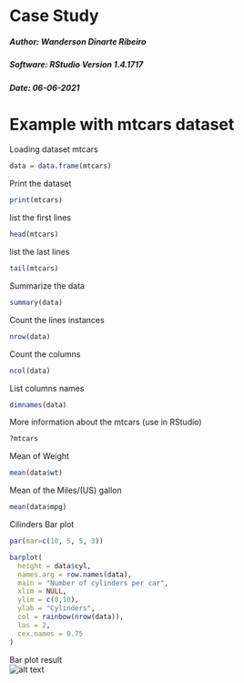 # Case Study

##### Author: Wanderson Dinarte Ribeiro
##### Software: RStudio Version 1.4.1717
##### Date: 06-06-2021

# Example with mtcars dataset

Loading dataset mtcars
```R
data = data.frame(mtcars)
```

Print the dataset
```R
print(mtcars)
```

list the first lines
```R
head(mtcars)
```

list the last lines
```R
tail(mtcars)
```

Summarize the data
```R
summary(data)
```

Count the lines instances
```R
nrow(data)
```

Count the columns
```R
ncol(data)
```

List columns names
```R
dimnames(data)
```

More information about the mtcars (use in RStudio)
```R
?mtcars
```

Mean of Weight
```R
mean(data$wt)
```

Mean of the Miles/(US) gallon
```R
mean(data$mpg)
```

Cilinders Bar plot
```R
par(mar=c(10, 5, 5, 3))

barplot(
  height = data$cyl, 
  names.arg = row.names(data),
  main = "Number of cylinders per car",
  xlim = NULL, 
  ylim = c(0,10), 
  ylab = "Cylinders",
  col = rainbow(nrow(data)), 
  las = 2, 
  cex.names = 0.75
)
```

Bar plot result\
![alt text](https://raw.githubusercontent.com/wrib/Data-Science-and-Artificial-Intelligence/main/Programming-Language/R/Case-Study/barplot-cylinders.png "Number of Cylinder per car")
